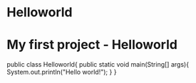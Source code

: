 # Helloworld
# My first project - Helloworld

public class Helloworld{
    public static void main(String[] args){
            System.out.println("Hello world!");
    }
}
